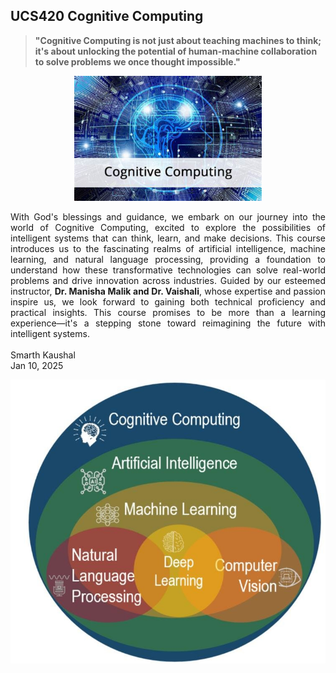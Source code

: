 ## UCS420 Cognitive Computing

> **"Cognitive Computing is not just about teaching machines to think; it's about unlocking the potential of human-machine collaboration to solve problems we once thought impossible."**

<p align="center">
  <img src="Images/Cognitive Computing.png" alt="Human-Machine Collaboration" width="300"/>
</p>  

<div align="justify"> 
With God's blessings and guidance, we embark on our journey into the world of Cognitive Computing, excited to explore the possibilities of intelligent systems that can think, learn, and make decisions. This course introduces us to the fascinating realms of artificial intelligence, machine learning, and natural language processing, providing a foundation to understand how these transformative technologies can solve real-world problems and drive innovation across industries. Guided by our esteemed instructor, <b>Dr. Manisha Malik and Dr. Vaishali</b>, whose expertise and passion inspire us, we look forward to gaining both technical proficiency and practical insights. This course promises to be more than a learning experience—it's a stepping stone toward reimagining the future with intelligent systems.  
<br><br>
Smarth Kaushal 
  <br>
Jan 10, 2025
</div>

![CC Scope](Images/Scope.png)
